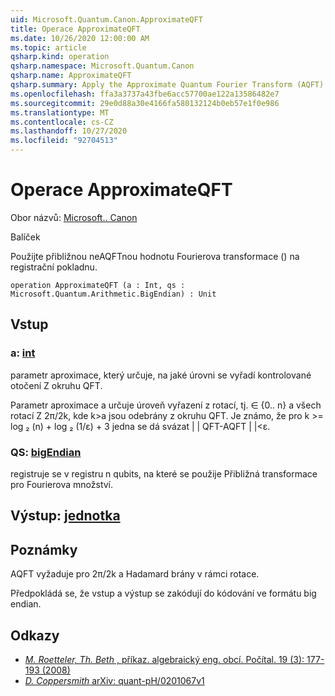 ```yaml
---
uid: Microsoft.Quantum.Canon.ApproximateQFT
title: Operace ApproximateQFT
ms.date: 10/26/2020 12:00:00 AM
ms.topic: article
qsharp.kind: operation
qsharp.namespace: Microsoft.Quantum.Canon
qsharp.name: ApproximateQFT
qsharp.summary: Apply the Approximate Quantum Fourier Transform (AQFT) to a quantum register.
ms.openlocfilehash: ffa3a3737a43fbe6acc57700ae122a13586482e7
ms.sourcegitcommit: 29e0d88a30e4166fa580132124b0eb57e1f0e986
ms.translationtype: MT
ms.contentlocale: cs-CZ
ms.lasthandoff: 10/27/2020
ms.locfileid: "92704513"
---
```

# <a name="approximateqft-operation"></a>Operace ApproximateQFT

Obor názvů: [Microsoft.. Canon](xref:Microsoft.Quantum.Canon)

Balíček [](https://nuget.org/packages/)


Použijte přibližnou neAQFTnou hodnotu Fourierova transformace () na registrační pokladnu.

```qsharp
operation ApproximateQFT (a : Int, qs : Microsoft.Quantum.Arithmetic.BigEndian) : Unit
```


## <a name="input"></a>Vstup

### <a name="a--int"></a>a: [int](xref:microsoft.quantum.lang-ref.int)

parametr aproximace, který určuje, na jaké úrovni se vyřadí kontrolované otočení Z okruhu QFT.

Parametr aproximace a určuje úroveň vyřazení z rotací, tj. ∈ {0.. n} a všech rotací Z 2π/2k, kde k>a jsou odebrány z okruhu QFT. Je známo, že pro k >= log ₂ (n) + log ₂ (1/ε) + 3 jedna se dá svázat | | QFT-AQFT | |<ε.


### <a name="qs--bigendian"></a>QS: [bigEndian](xref:Microsoft.Quantum.Arithmetic.BigEndian)

registruje se v registru n qubits, na které se použije Přibližná transformace pro Fourierova množství.



## <a name="output--unit"></a>Výstup: [jednotka](xref:microsoft.quantum.lang-ref.unit)



## <a name="remarks"></a>Poznámky

AQFT vyžaduje pro 2π/2k a Hadamard brány v rámci rotace.

Předpokládá se, že vstup a výstup se zakódují do kódování ve formátu big endian.

## <a name="references"></a>Odkazy

- [*M. Roetteler, Th. Beth* , příkaz. algebraický eng. obcí. Počítal. 19 (3): 177-193 (2008)](http://doi.org/10.1007/s00200-008-0072-2)
- [*D. Coppersmith* arXiv: quant-pH/0201067v1](https://arxiv.org/abs/quant-ph/0201067)